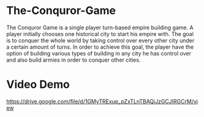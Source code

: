 # The-Conquror-Game
The Conquror Game is a single player turn-based empire building game. A player initially chooses one historical city to start his empire with. The goal is to conquer the whole world by taking control over every other city under a certain amount of turns. In order to achieve this goal, the player have the option of building various types of building in any city he has control over and also build armies in order to conquer other cities.

# Video Demo
https://drive.google.com/file/d/1GMyTRExup_pZxTLnTBAQiJzGCJIRGCrM/view
